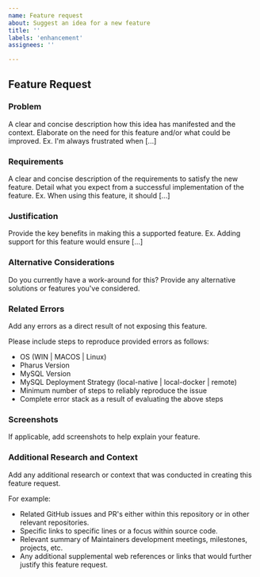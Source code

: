 ```yaml
---
name: Feature request
about: Suggest an idea for a new feature
title: ''
labels: 'enhancement'
assignees: ''

---
```


## Feature Request

### Problem
A clear and concise description how this idea has manifested and the context. Elaborate on the need for this feature and/or what could be improved. Ex. I'm always frustrated when [...]

### Requirements
A clear and concise description of the requirements to satisfy the new feature. Detail what you expect from a successful implementation of the feature. Ex. When using this feature, it should [...]

### Justification
Provide the key benefits in making this a supported feature. Ex. Adding support for this feature would ensure [...]

### Alternative Considerations
Do you currently have a work-around for this? Provide any alternative solutions or features you've considered.

### Related Errors
Add any errors as a direct result of not exposing this feature.

Please include steps to reproduce provided errors as follows:
- OS (WIN | MACOS | Linux)
- Pharus Version
- MySQL Version
- MySQL Deployment Strategy (local-native | local-docker | remote)
- Minimum number of steps to reliably reproduce the issue
- Complete error stack as a result of evaluating the above steps

### Screenshots
If applicable, add screenshots to help explain your feature.

### Additional Research and Context
Add any additional research or context that was conducted in creating this feature request.

For example:
- Related GitHub issues and PR's either within this repository or in other relevant repositories.
- Specific links to specific lines or a focus within source code.
- Relevant summary of Maintainers development meetings, milestones, projects, etc.
- Any additional supplemental web references or links that would further justify this feature request.
